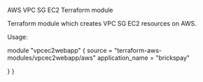 AWS VPC SG EC2 Terraform module

Terraform module which creates VPC SG EC2 resources on AWS.

Usage:

module "vpcec2webapp" {
  source = "terraform-aws-modules/vpcec2webapp/aws"
  application_name = "brickspay"
  
  }
}